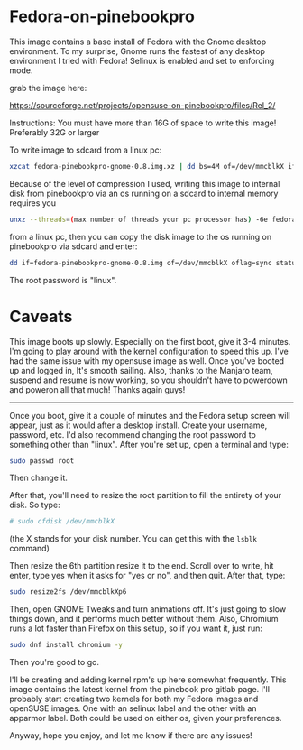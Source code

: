# Fedora-on-pinebookpro

This image contains a base install of Fedora with the Gnome desktop environment. To my surprise, Gnome runs the fastest of any desktop environment I tried with Fedora! Selinux is enabled and set to enforcing mode.

grab the image here:

https://sourceforge.net/projects/opensuse-on-pinebookpro/files/Rel_2/

Instructions: You must have more than 16G of space to write this image! Preferably 32G or larger

To write image to sdcard from a linux pc:

```bash
xzcat fedora-pinebookpro-gnome-0.8.img.xz | dd bs=4M of=/dev/mmcblkX iflag=fullblock oflag=direct status=progress; sync
```

Because of the level of compression I used, writing this image to internal disk from pinebookpro via an os running on a sdcard to internal memory requires you

```bash
unxz --threads=(max number of threads your pc processor has) -6e fedora-pinebookpro-gnome-0.8.img.xz
```

from a linux pc, then you can copy the disk image to the os running on pinebookpro via sdcard and enter:

```bash
dd if=fedora-pinebookpro-gnome-0.8.img of=/dev/mmcblkX oflag=sync status=progress bs=32M
```

The root password is "linux".

# Caveats

This image boots up slowly. Especially on the first boot, give it 3-4 minutes. I'm going to play around with the kernel configuration to speed this up. I've had the same issue with my opensuse image as well. Once you've booted up and logged in, It's smooth sailing. Also, thanks to the Manjaro team, suspend and resume is now working, so you shouldn't have to powerdown and poweron all that much! Thanks again guys!

____________________________________________________________________________________________________________________________

Once you boot, give it a couple of minutes and the Fedora setup screen will appear, just as it would after a desktop install. Create your username, password, etc. I'd also recommend changing the root password to something other than "linux". After you're set up, open a terminal and type:

```bash
sudo passwd root
```

Then change it.

After that, you'll need to resize the root partition to fill the entirety of your disk. So type:
 
```bash
# sudo cfdisk /dev/mmcblkX
```

(the X stands for your disk number. You can get this with the `lsblk` command)

Then resize the 6th partition resize it to the end. Scroll over to write, hit enter, type yes when it asks for "yes or no", and then quit. After that, type:

```bash
sudo resize2fs /dev/mmcblkXp6
```

Then, open GNOME Tweaks and turn animations off. It's just going to slow things down, and it performs much better without them.
Also, Chromium runs a lot faster than Firefox on this setup, so if you want it, just run:

```bash
sudo dnf install chromium -y
```

Then you're good to go.

I'll be creating and adding kernel rpm's up here somewhat frequently. This image contains the latest kernel from the pinebook pro gitlab page. I'll probably start creating two kernels for both my Fedora images and openSUSE images. One with an selinux label and the other with an apparmor label. Both could be used on either os, given your preferences.

Anyway, hope you enjoy, and let me know if there are any issues!
